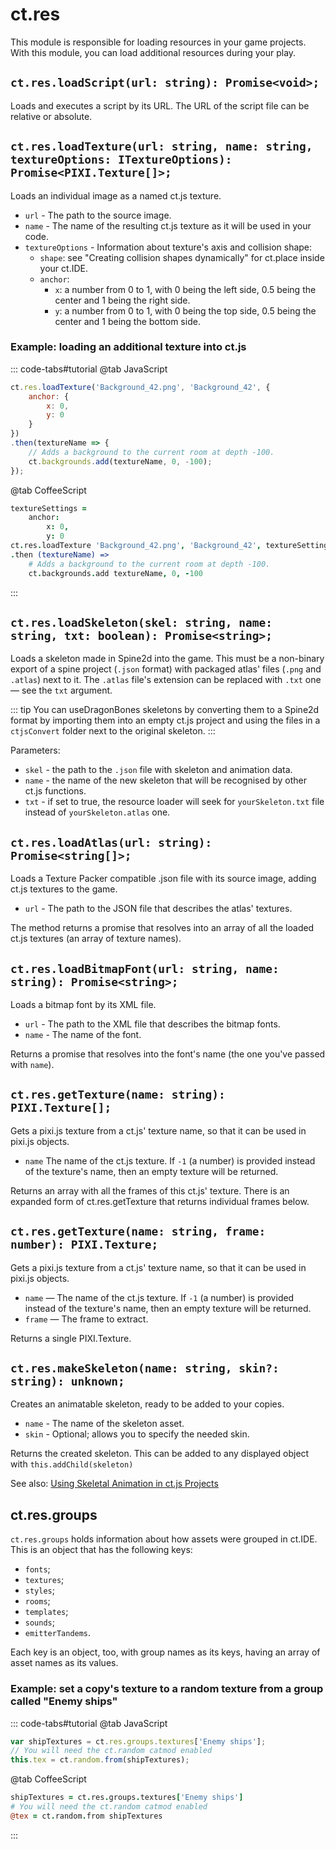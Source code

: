 # ct.res

This module is responsible for loading resources in your game projects. With this module, you can load additional resources during your play.

## `ct.res.loadScript(url: string): Promise<void>;`

Loads and executes a script by its URL. The URL of the script file can be relative or absolute.

## `ct.res.loadTexture(url: string, name: string, textureOptions: ITextureOptions): Promise<PIXI.Texture[]>;`

Loads an individual image as a named ct.js texture.

* `url` - The path to the source image.
* `name` - The name of the resulting ct.js texture as it will be used in your code.
* `textureOptions` - Information about texture's axis and collision shape:
    * `shape`: see "Creating collision shapes dynamically" for ct.place inside your ct.IDE.
    * `anchor`:
        * `x`: a number from 0 to 1, with 0 being the left side, 0.5 being the center and 1 being the right side.
        * `y`: a number from 0 to 1, with 0 being the top side, 0.5 being the center and 1 being the bottom side.

### Example: loading an additional texture into ct.js

::: code-tabs#tutorial
@tab JavaScript
```js
ct.res.loadTexture('Background_42.png', 'Background_42', {
    anchor: {
        x: 0,
        y: 0
    }
})
.then(textureName => {
    // Adds a background to the current room at depth -100.
    ct.backgrounds.add(textureName, 0, -100);
});
```
@tab CoffeeScript
```coffee
textureSettings =
    anchor:
        x: 0,
        y: 0
ct.res.loadTexture 'Background_42.png', 'Background_42', textureSettings
.then (textureName) =>
    # Adds a background to the current room at depth -100.
    ct.backgrounds.add textureName, 0, -100
```
:::

## `ct.res.loadSkeleton(skel: string, name: string, txt: boolean): Promise<string>;`

Loads a skeleton made in Spine2d into the game. This must be a non-binary export of a spine project (`.json` format) with packaged atlas' files (`.png` and `.atlas`) next to it. The `.atlas` file's extension can be replaced with `.txt` one — see the `txt` argument.

::: tip
You can useDragonBones skeletons by converting them to a Spine2d format by importing them into an empty ct.js project and using the files in a `ctjsConvert` folder next to the original skeleton.
:::

Parameters:

* `skel` -  the path to the `.json` file with skeleton and animation data.
* `name` - the name of the new skeleton that will be recognised by other ct.js functions.
* `txt` - if set to true, the resource loader will seek for `yourSkeleton.txt` file instead of `yourSkeleton.atlas` one.

## `ct.res.loadAtlas(url: string): Promise<string[]>;`

Loads a Texture Packer compatible .json file with its source image,
adding ct.js textures to the game.

* `url` - The path to the JSON file that describes the atlas' textures.

The method returns a promise that resolves into an array of all the loaded ct.js textures (an array of texture names).

## `ct.res.loadBitmapFont(url: string, name: string): Promise<string>;`

Loads a bitmap font by its XML file.
* `url` - The path to the XML file that describes the bitmap fonts.
* `name` - The name of the font.

Returns a promise that resolves into the font's name (the one you've passed with `name`).

## `ct.res.getTexture(name: string): PIXI.Texture[];`

Gets a pixi.js texture from a ct.js' texture name, so that it can be used in pixi.js objects.

* `name` The name of the ct.js texture. If `-1` (a number) is provided instead of the texture's name, then an empty texture will be returned.

Returns an array with all the frames of this ct.js' texture. There is an expanded form of ct.res.getTexture that returns individual frames below.

## `ct.res.getTexture(name: string, frame: number): PIXI.Texture;`

Gets a pixi.js texture from a ct.js' texture name, so that it can be used in pixi.js objects.
* `name` — The name of the ct.js texture. If `-1` (a number) is provided instead of the texture's name, then an empty texture will be returned.
* `frame` — The frame to extract.

Returns a single PIXI.Texture.

## `ct.res.makeSkeleton(name: string, skin?: string): unknown;`
Creates an animatable skeleton, ready to be added to your copies.
* `name` - The name of the skeleton asset.
* `skin` - Optional; allows you to specify the needed skin.

Returns the created skeleton. This can be added to any displayed object with `this.addChild(skeleton)`

See also: [Using Skeletal Animation in ct.js Projects](skeletal-animation)

## ct.res.groups

`ct.res.groups` holds information about how assets were grouped in ct.IDE. This is an object that has the following keys:

* `fonts`;
* `textures`;
* `styles`;
* `rooms`;
* `templates`;
* `sounds`;
* `emitterTandems`.

Each key is an object, too, with group names as its keys, having an array of asset names as its values.

### Example: set a copy's texture to a random texture from a group called "Enemy ships"

::: code-tabs#tutorial
@tab JavaScript
```js
var shipTextures = ct.res.groups.textures['Enemy ships'];
// You will need the ct.random catmod enabled
this.tex = ct.random.from(shipTextures);
```
@tab CoffeeScript
```coffee
shipTextures = ct.res.groups.textures['Enemy ships']
# You will need the ct.random catmod enabled
@tex = ct.random.from shipTextures
```
:::